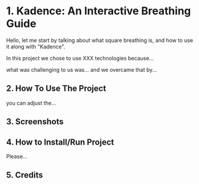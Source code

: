 # 1. Kadence: An Interactive Breathing Guide

Hello, let me start by talking about what square breathing is, and how to use it along with "Kadence". 

In this project we chose to use XXX technologies because... 

what was challenging to us was... and we overcame that by...


## 2. How To Use The Project

you can adjust the...


## 3. Screenshots


## 4. How to Install/Run Project 

Please...


## 5. Credits
